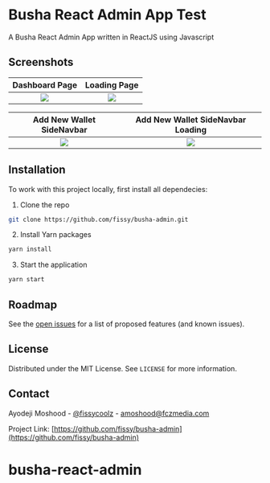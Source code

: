 # Busha React Admin App Test
A Busha React Admin App written in ReactJS using Javascript
## Screenshots

Dashboard Page               |  Loading Page               
:-------------------------:|:-------------------------:
![](https://raw.githubusercontent.com/fissy/busha-admin/master/screenshot/dashboard.png)|![](https://raw.githubusercontent.com/fissy/busha-admin/master/screenshot/loader.png)|

Add New Wallet SideNavbar                |  Add New Wallet SideNavbar Loading              
:-------------------------:|:-------------------------:
![](https://raw.githubusercontent.com/fissy/busha-admin/master/screenshot/dashboard.png)|![](https://raw.githubusercontent.com/fissy/busha-admin/master/screenshot/dashboard.png)|![](https://raw.githubusercontent.com/fissy/busha-admin/master/screenshot/dashboard.png)|
         

## Installation
To work with this project locally, first install all dependecies:
1. Clone the repo
```sh
git clone https://github.com/fissy/busha-admin.git

```
2. Install Yarn packages
```sh
yarn install 
```
3. Start the application 
```sh
yarn start 
```

## Roadmap

See the [open issues](https://github.com/fissy/busha-admin/issues) for a list of proposed features (and known issues).

## License

Distributed under the MIT License. See `LICENSE` for more information.

## Contact

Ayodeji Moshood - [@fissycoolz](https://twitter.com/fissycoolz) - amoshood@fczmedia.com

Project Link: [https://github.com/fissy/busha-admin](https://github.com/fissy/busha-admin)
# busha-react-admin
